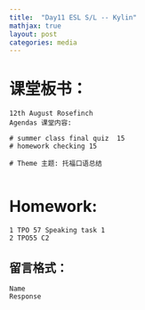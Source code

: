 ```yaml
---
title:  "Day11 ESL S/L -- Kylin"
mathjax: true
layout: post
categories: media
---
```


# 课堂板书：

```
12th August Rosefinch
Agendas 课堂内容: 

# summer class final quiz  15
# homework checking 15

# Theme 主题: 托福口语总结


```
# Homework:

```
1 TPO 57 Speaking task 1 
2 TPO55 C2
```
## 留言格式：
```Name ``` <br>
```Response```
